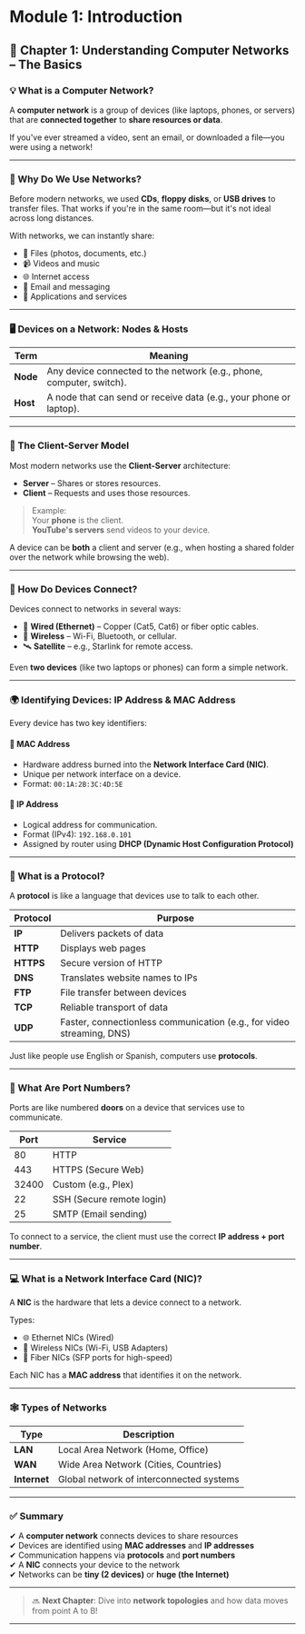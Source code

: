 # Module 1: Introduction
## 📡 Chapter 1: Understanding Computer Networks – The Basics

### 💡 What is a Computer Network?

A **computer network** is a group of devices (like laptops, phones, or servers) that are **connected together** to **share resources or data**.

If you've ever streamed a video, sent an email, or downloaded a file—you were using a network!

---

### 🤔 Why Do We Use Networks?

Before modern networks, we used **CDs**, **floppy disks**, or **USB drives** to transfer files. That works if you're in the same room—but it's not ideal across long distances.

With networks, we can instantly share:

- 📁 Files (photos, documents, etc.)
- 📹 Videos and music
- 🌐 Internet access
- 📧 Email and messaging
- 🧠 Applications and services

---

### 🖥️ Devices on a Network: Nodes & Hosts

| Term  | Meaning                                                                 |
|-------|-------------------------------------------------------------------------|
| **Node** | Any device connected to the network (e.g., phone, computer, switch).    |
| **Host** | A node that can send or receive data (e.g., your phone or laptop).      |

---

### 🔄 The Client-Server Model

Most modern networks use the **Client-Server** architecture:

- **Server** – Shares or stores resources.
- **Client** – Requests and uses those resources.

> Example:  
> Your **phone** is the client.  
> **YouTube's servers** send videos to your device.

A device can be **both** a client and server (e.g., when hosting a shared folder over the network while browsing the web).

---

### 🔌 How Do Devices Connect?

Devices connect to networks in several ways:

- 🧵 **Wired (Ethernet)** – Copper (Cat5, Cat6) or fiber optic cables.
- 📶 **Wireless** – Wi-Fi, Bluetooth, or cellular.
- 🛰️ **Satellite** – e.g., Starlink for remote access.

Even **two devices** (like two laptops or phones) can form a simple network.

---

### 🌍 Identifying Devices: IP Address & MAC Address

Every device has two key identifiers:

#### 🔹 MAC Address
- Hardware address burned into the **Network Interface Card (NIC)**.
- Unique per network interface on a device.
- Format: `00:1A:2B:3C:4D:5E`

#### 🔹 IP Address
- Logical address for communication.
- Format (IPv4): `192.168.0.101`
- Assigned by router using **DHCP (Dynamic Host Configuration Protocol)**

---

### 📡 What is a Protocol?

A **protocol** is like a language that devices use to talk to each other.

| Protocol | Purpose                              |
|----------|---------------------------------------|
| **IP**   | Delivers packets of data              |
| **HTTP** | Displays web pages                    |
| **HTTPS**| Secure version of HTTP                |
| **DNS**  | Translates website names to IPs       |
| **FTP**  | File transfer between devices         |
| **TCP**  | Reliable transport of data       |
| **UDP**  | Faster, connectionless communication (e.g., for video streaming, DNS)|

Just like people use English or Spanish, computers use **protocols**.

---

### 🔢 What Are Port Numbers?

Ports are like numbered **doors** on a device that services use to communicate.

| Port | Service            |
|------|--------------------|
| 80   | HTTP               |
| 443  | HTTPS (Secure Web) |
| 32400| Custom (e.g., Plex)|
| 22  | SSH (Secure remote login) |
| 25| SMTP (Email sending)|

To connect to a service, the client must use the correct **IP address + port number**.

---

### 💻 What is a Network Interface Card (NIC)?

A **NIC** is the hardware that lets a device connect to a network.

Types:
- 🌐 Ethernet NICs (Wired)
- 📶 Wireless NICs (Wi-Fi, USB Adapters)
- 🔌 Fiber NICs (SFP ports for high-speed)

Each NIC has a **MAC address** that identifies it on the network.

---

### 🕸️ Types of Networks

| Type | Description                              |
|------|------------------------------------------|
| **LAN**  | Local Area Network (Home, Office)         |
| **WAN**  | Wide Area Network (Cities, Countries)     |
| **Internet** | Global network of interconnected systems |

---

### ✅ Summary

✔ A **computer network** connects devices to share resources  
✔ Devices are identified using **MAC addresses** and **IP addresses**  
✔ Communication happens via **protocols** and **port numbers**  
✔ A **NIC** connects your device to the network  
✔ Networks can be **tiny (2 devices)** or **huge (the Internet)**

---

> 🔜 **Next Chapter**: Dive into **network topologies** and how data moves from point A to B!

---
